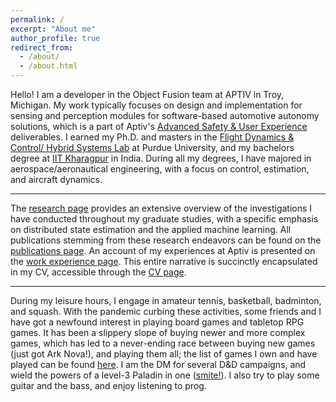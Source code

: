 ```yaml
---
permalink: /
excerpt: "About me"
author_profile: true
redirect_from: 
  - /about/
  - /about.html
---
```


Hello! I am a developer in the Object Fusion team at APTIV in Troy, Michigan. My work typically focuses on design and implementation for sensing and perception modules for software-based automotive autonomy solutions, which is a part of Aptiv's [Advanced Safety & User Experience](https://www.aptiv.com/solutions/advanced-safety) deliverables. I earned my Ph.D. and masters in the [Flight Dynamics & Control/ Hybrid Systems Lab](https://sites.google.com/view/fdchsl/home) at Purdue University, and my bachelors degree at [IIT Kharagpur](http://www.ae.iitkgp.ac.in/) in India. During all my degrees, I have majored in aerospace/aeronautical engineering, with a focus on control, estimation, and aircraft dynamics.

<hr>

The [research page](/research) provides an extensive overview of the investigations I have conducted throughout my graduate studies, with a specific emphasis on distributed state estimation and the applied machine learning. All publications stemming from these research endeavors can be found on the [publications page](/publications). An account of my experiences at Aptiv is presented on the [work experience page](/work). This entire narrative is succinctly encapsulated in my CV, accessible through the [CV page](/cv).

<hr>

During my leisure hours, I engage in amateur tennis, basketball, badminton, and squash. With the pandemic curbing these activities, some friends and I have got a newfound interest in playing board games and tabletop RPG games. It has been a slippery slope of buying newer and more complex games, which has led to a never-ending race between buying new games (just got Ark Nova!), and playing them all; the list of games I own and have played can be found [here](https://boardgamegeek.com/collection/user/chocopie9). I am the DM for several D&D campaigns, and wield the powers of a level-3 Paladin in one ([smite!](/images/smite.jpg)). I also try to play some guitar and the bass, and enjoy listening to prog.
